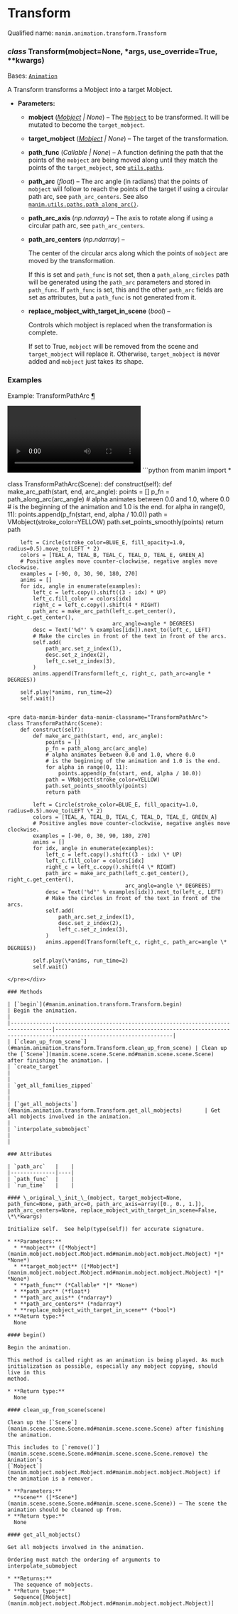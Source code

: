 # Transform

Qualified name: `manim.animation.transform.Transform`

### *class* Transform(mobject=None, \*args, use_override=True, \*\*kwargs)

Bases: [`Animation`](manim.animation.animation.Animation.md#manim.animation.animation.Animation)

A Transform transforms a Mobject into a target Mobject.

* **Parameters:**
  * **mobject** ([*Mobject*](manim.mobject.mobject.Mobject.md#manim.mobject.mobject.Mobject) *|* *None*) – The [`Mobject`](manim.mobject.mobject.Mobject.md#manim.mobject.mobject.Mobject) to be transformed. It will be mutated to become the `target_mobject`.
  * **target_mobject** ([*Mobject*](manim.mobject.mobject.Mobject.md#manim.mobject.mobject.Mobject) *|* *None*) – The target of the transformation.
  * **path_func** (*Callable* *|* *None*) – A function defining the path that the points of the `mobject` are being moved
    along until they match the points of the `target_mobject`, see [`utils.paths`](manim.utils.paths.md#module-manim.utils.paths).
  * **path_arc** (*float*) – The arc angle (in radians) that the points of `mobject` will follow to reach
    the points of the target if using a circular path arc, see `path_arc_centers`.
    See also [`manim.utils.paths.path_along_arc()`](manim.utils.paths.md#manim.utils.paths.path_along_arc).
  * **path_arc_axis** (*np.ndarray*) – The axis to rotate along if using a circular path arc, see `path_arc_centers`.
  * **path_arc_centers** (*np.ndarray*) – 

    The center of the circular arcs along which the points of `mobject` are
    moved by the transformation.

    If this is set and `path_func` is not set, then a `path_along_circles` path will be generated
    using the `path_arc` parameters and stored in `path_func`. If `path_func` is set, this and the
    other `path_arc` fields are set as attributes, but a `path_func` is not generated from it.
  * **replace_mobject_with_target_in_scene** (*bool*) – 

    Controls which mobject is replaced when the transformation is complete.

    If set to True, `mobject` will be removed from the scene and `target_mobject` will
    replace it. Otherwise, `target_mobject` is never added and `mobject` just takes its shape.

### Examples

<div id="transformpatharc" class="admonition admonition-manim-example">
<p class="admonition-title">Example: TransformPathArc <a class="headerlink" href="#transformpatharc">¶</a></p><video
    class="manim-video"
    controls
    loop
    autoplay
    src="./TransformPathArc-1.mp4">
</video>
```python
from manim import *

class TransformPathArc(Scene):
    def construct(self):
        def make_arc_path(start, end, arc_angle):
            points = []
            p_fn = path_along_arc(arc_angle)
            # alpha animates between 0.0 and 1.0, where 0.0
            # is the beginning of the animation and 1.0 is the end.
            for alpha in range(0, 11):
                points.append(p_fn(start, end, alpha / 10.0))
            path = VMobject(stroke_color=YELLOW)
            path.set_points_smoothly(points)
            return path

        left = Circle(stroke_color=BLUE_E, fill_opacity=1.0, radius=0.5).move_to(LEFT * 2)
        colors = [TEAL_A, TEAL_B, TEAL_C, TEAL_D, TEAL_E, GREEN_A]
        # Positive angles move counter-clockwise, negative angles move clockwise.
        examples = [-90, 0, 30, 90, 180, 270]
        anims = []
        for idx, angle in enumerate(examples):
            left_c = left.copy().shift((3 - idx) * UP)
            left_c.fill_color = colors[idx]
            right_c = left_c.copy().shift(4 * RIGHT)
            path_arc = make_arc_path(left_c.get_center(), right_c.get_center(),
                                     arc_angle=angle * DEGREES)
            desc = Text('%d°' % examples[idx]).next_to(left_c, LEFT)
            # Make the circles in front of the text in front of the arcs.
            self.add(
                path_arc.set_z_index(1),
                desc.set_z_index(2),
                left_c.set_z_index(3),
            )
            anims.append(Transform(left_c, right_c, path_arc=angle * DEGREES))

        self.play(*anims, run_time=2)
        self.wait()
```

<pre data-manim-binder data-manim-classname="TransformPathArc">
class TransformPathArc(Scene):
    def construct(self):
        def make_arc_path(start, end, arc_angle):
            points = []
            p_fn = path_along_arc(arc_angle)
            # alpha animates between 0.0 and 1.0, where 0.0
            # is the beginning of the animation and 1.0 is the end.
            for alpha in range(0, 11):
                points.append(p_fn(start, end, alpha / 10.0))
            path = VMobject(stroke_color=YELLOW)
            path.set_points_smoothly(points)
            return path

        left = Circle(stroke_color=BLUE_E, fill_opacity=1.0, radius=0.5).move_to(LEFT \* 2)
        colors = [TEAL_A, TEAL_B, TEAL_C, TEAL_D, TEAL_E, GREEN_A]
        # Positive angles move counter-clockwise, negative angles move clockwise.
        examples = [-90, 0, 30, 90, 180, 270]
        anims = []
        for idx, angle in enumerate(examples):
            left_c = left.copy().shift((3 - idx) \* UP)
            left_c.fill_color = colors[idx]
            right_c = left_c.copy().shift(4 \* RIGHT)
            path_arc = make_arc_path(left_c.get_center(), right_c.get_center(),
                                     arc_angle=angle \* DEGREES)
            desc = Text('%d°' % examples[idx]).next_to(left_c, LEFT)
            # Make the circles in front of the text in front of the arcs.
            self.add(
                path_arc.set_z_index(1),
                desc.set_z_index(2),
                left_c.set_z_index(3),
            )
            anims.append(Transform(left_c, right_c, path_arc=angle \* DEGREES))

        self.play(\*anims, run_time=2)
        self.wait()

</pre></div>

### Methods

| [`begin`](#manim.animation.transform.Transform.begin)                             | Begin the animation.                                                                                      |
|-----------------------------------------------------------------------------------|-----------------------------------------------------------------------------------------------------------|
| [`clean_up_from_scene`](#manim.animation.transform.Transform.clean_up_from_scene) | Clean up the [`Scene`](manim.scene.scene.Scene.md#manim.scene.scene.Scene) after finishing the animation. |
| `create_target`                                                                   |                                                                                                           |
| `get_all_families_zipped`                                                         |                                                                                                           |
| [`get_all_mobjects`](#manim.animation.transform.Transform.get_all_mobjects)       | Get all mobjects involved in the animation.                                                               |
| `interpolate_submobject`                                                          |                                                                                                           |

### Attributes

| `path_arc`   |    |
|--------------|----|
| `path_func`  |    |
| `run_time`   |    |

#### \_original_\_init_\_(mobject, target_mobject=None, path_func=None, path_arc=0, path_arc_axis=array([0., 0., 1.]), path_arc_centers=None, replace_mobject_with_target_in_scene=False, \*\*kwargs)

Initialize self.  See help(type(self)) for accurate signature.

* **Parameters:**
  * **mobject** ([*Mobject*](manim.mobject.mobject.Mobject.md#manim.mobject.mobject.Mobject) *|* *None*)
  * **target_mobject** ([*Mobject*](manim.mobject.mobject.Mobject.md#manim.mobject.mobject.Mobject) *|* *None*)
  * **path_func** (*Callable* *|* *None*)
  * **path_arc** (*float*)
  * **path_arc_axis** (*ndarray*)
  * **path_arc_centers** (*ndarray*)
  * **replace_mobject_with_target_in_scene** (*bool*)
* **Return type:**
  None

#### begin()

Begin the animation.

This method is called right as an animation is being played. As much
initialization as possible, especially any mobject copying, should live in this
method.

* **Return type:**
  None

#### clean_up_from_scene(scene)

Clean up the [`Scene`](manim.scene.scene.Scene.md#manim.scene.scene.Scene) after finishing the animation.

This includes to [`remove()`](manim.scene.scene.Scene.md#manim.scene.scene.Scene.remove) the Animation’s
[`Mobject`](manim.mobject.mobject.Mobject.md#manim.mobject.mobject.Mobject) if the animation is a remover.

* **Parameters:**
  **scene** ([*Scene*](manim.scene.scene.Scene.md#manim.scene.scene.Scene)) – The scene the animation should be cleaned up from.
* **Return type:**
  None

#### get_all_mobjects()

Get all mobjects involved in the animation.

Ordering must match the ordering of arguments to interpolate_submobject

* **Returns:**
  The sequence of mobjects.
* **Return type:**
  Sequence[[Mobject](manim.mobject.mobject.Mobject.md#manim.mobject.mobject.Mobject)]
